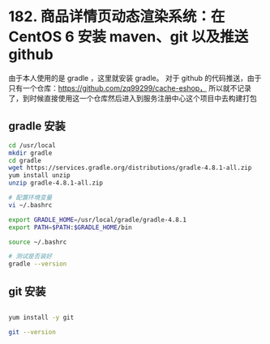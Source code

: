 # 182. 商品详情页动态渲染系统：在 CentOS 6 安装 maven、git 以及推送 github
由于本人使用的是 gradle ，这里就安装 gradle。
对于 github 的代码推送，由于只有一个仓库：https://github.com/zq99299/cache-eshop，
所以就不记录了，到时候直接使用这一个仓库然后进入到服务注册中心这个项目中去构建打包

## gradle 安装

```bash
cd /usr/local
mkdir gradle
cd gradle
wget https://services.gradle.org/distributions/gradle-4.8.1-all.zip
yum install unzip
unzip gradle-4.8.1-all.zip

# 配置环境变量
vi ~/.bashrc

export GRADLE_HOME=/usr/local/gradle/gradle-4.8.1
export PATH=$PATH:$GRADLE_HOME/bin

source ~/.bashrc

# 测试是否装好
gradle --version
```
## git 安装

```bash

yum install -y git

git --version
```
